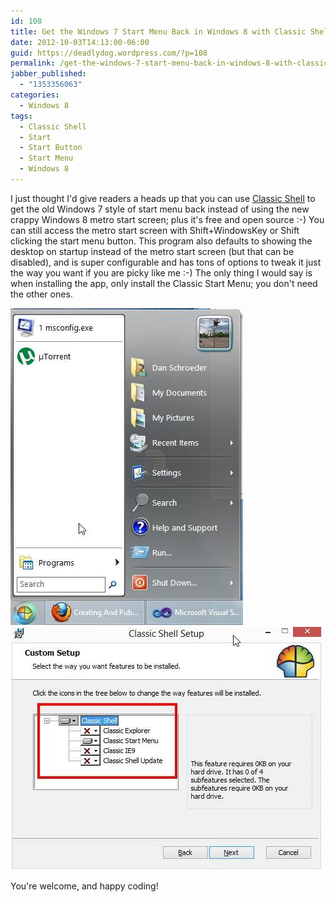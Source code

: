 ```yaml
---
id: 108
title: Get the Windows 7 Start Menu Back in Windows 8 with Classic Shell
date: 2012-10-03T14:13:00-06:00
guid: https://deadlydog.wordpress.com/?p=108
permalink: /get-the-windows-7-start-menu-back-in-windows-8-with-classic-shell/
jabber_published:
  - "1353356063"
categories:
  - Windows 8
tags:
  - Classic Shell
  - Start
  - Start Button
  - Start Menu
  - Windows 8
---
```


I just thought I'd give readers a heads up that you can use [Classic Shell](http://classicshell.sourceforge.net/) to get the old Windows 7 style of start menu back instead of using the new crappy Windows 8 metro start screen; plus it's free and open source :-) You can still access the metro start screen with Shift+WindowsKey or Shift clicking the start menu button. This program also defaults to showing the desktop on startup instead of the metro start screen (but that can be disabled), and is super configurable and has tons of options to tweak it just the way you want if you are picky like me :-) The only thing I would say is when installing the app, only install the Classic Start Menu; you don't need the other ones.

![Classic Shell start menu](/assets/Posts/2012/11/clip_image002.jpg) ![Classic Shell setup](/assets/Posts/2012/11/clip_image004.jpg)

You're welcome, and happy coding!

